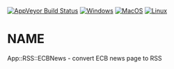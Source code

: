 
[![AppVeyor Build Status](https://ci.appveyor.com/api/projects/status/github/Corion/App-RSS-ECBNews?branch=master&svg=true)](https://ci.appveyor.com/project/Corion/App-RSS-ECBNews)
[![Windows](https://github.com/Corion/App-RSS-ECBNews/workflows/windows/badge.svg)](https://github.com/Corion/App-RSS-ECBNews/actions?query=workflow%3Awindows)
[![MacOS](https://github.com/Corion/App-RSS-ECBNews/workflows/macos/badge.svg)](https://github.com/Corion/App-RSS-ECBNews/actions?query=workflow%3Amacos)
[![Linux](https://github.com/Corion/App-RSS-ECBNews/workflows/linux/badge.svg)](https://github.com/Corion/App-RSS-ECBNews/actions?query=workflow%3Alinux)

# NAME

App::RSS::ECBNews - convert ECB news page to RSS

